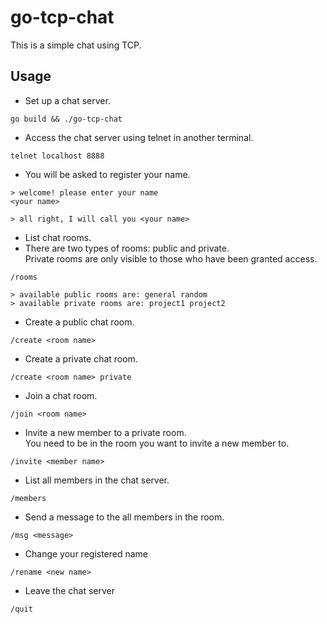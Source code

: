 # go-tcp-chat
This is a simple chat using TCP.
## Usage
- Set up a chat server.
```
go build && ./go-tcp-chat
```
- Access the chat server using telnet in another terminal.
```
telnet localhost 8888
```
- You will be asked to register your name.
```
> welcome! please enter your name
<your name>

> all right, I will call you <your name>
```
- List chat rooms.
- There are two types of rooms: public and private.  
Private rooms are only visible to those who have been granted access.
```
/rooms

> available public rooms are: general random
> available private rooms are: project1 project2 
```
- Create a public chat room.
```
/create <room name>
```
- Create a private chat room.
```
/create <room name> private
```
- Join a chat room.
```
/join <room name>
```
- Invite a new member to a private room.  
You need to be in the room you want to invite a new member to.
```
/invite <member name>
```
- List all members in the chat server.  
```
/members
```
- Send a message to the all members in the room.
```
/msg <message>
```
- Change your registered name
```
/rename <new name>
```
- Leave the chat server
```
/quit
```
